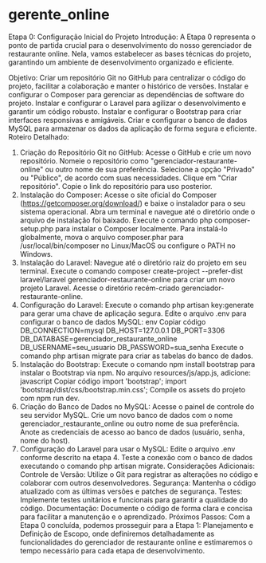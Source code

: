 # gerente_online
Etapa 0: Configuração Inicial do Projeto
Introdução:
A Etapa 0 representa o ponto de partida crucial para o desenvolvimento do nosso gerenciador de restaurante online. Nela, vamos estabelecer as bases técnicas do projeto, garantindo um ambiente de desenvolvimento organizado e eficiente.

Objetivo:
Criar um repositório Git no GitHub para centralizar o código do projeto, facilitar a colaboração e manter o histórico de versões.
Instalar e configurar o Composer para gerenciar as dependências de software do projeto.
Instalar e configurar o Laravel para agilizar o desenvolvimento e garantir um código robusto.
Instalar e configurar o Bootstrap para criar interfaces responsivas e amigáveis.
Criar e configurar o banco de dados MySQL para armazenar os dados da aplicação de forma segura e eficiente.
Roteiro Detalhado:
1. Criação do Repositório Git no GitHub:
Acesse o GitHub e crie um novo repositório.
Nomeie o repositório como "gerenciador-restaurante-online" ou outro nome de sua preferência.
Selecione a opção "Privado" ou "Público", de acordo com suas necessidades.
Clique em "Criar repositório".
Copie o link do repositório para uso posterior.
2. Instalação do Composer:
Acesse o site oficial do Composer (https://getcomposer.org/download/) e baixe o instalador para o seu sistema operacional.
Abra um terminal e navegue até o diretório onde o arquivo de instalação foi baixado.
Execute o comando php composer-setup.php para instalar o Composer localmente.
Para instalá-lo globalmente, mova o arquivo composer.phar para /usr/local/bin/composer no Linux/MacOS ou configure o PATH no Windows.
3. Instalação do Laravel:
Navegue até o diretório raiz do projeto em seu terminal.
Execute o comando composer create-project --prefer-dist laravel/laravel gerenciador-restaurante-online para criar um novo projeto Laravel.
Acesse o diretório recém-criado gerenciador-restaurante-online.
4. Configuração do Laravel:
Execute o comando php artisan key:generate para gerar uma chave de aplicação segura.
Edite o arquivo .env para configurar o banco de dados MySQL:
env
Copiar código
DB_CONNECTION=mysql
DB_HOST=127.0.0.1
DB_PORT=3306
DB_DATABASE=gerenciador_restaurante_online
DB_USERNAME=seu_usuario
DB_PASSWORD=sua_senha
Execute o comando php artisan migrate para criar as tabelas do banco de dados.
5. Instalação do Bootstrap:
Execute o comando npm install bootstrap para instalar o Bootstrap via npm.
No arquivo resources/js/app.js, adicione:
javascript
Copiar código
import 'bootstrap';
import 'bootstrap/dist/css/bootstrap.min.css';
Compile os assets do projeto com npm run dev.
6. Criação do Banco de Dados no MySQL:
Acesse o painel de controle do seu servidor MySQL.
Crie um novo banco de dados com o nome gerenciador_restaurante_online ou outro nome de sua preferência.
Anote as credenciais de acesso ao banco de dados (usuário, senha, nome do host).
7. Configuração do Laravel para usar o MySQL:
Edite o arquivo .env conforme descrito na etapa 4.
Teste a conexão com o banco de dados executando o comando php artisan migrate.
Considerações Adicionais:
Controle de Versão: Utilize o Git para registrar as alterações no código e colaborar com outros desenvolvedores.
Segurança: Mantenha o código atualizado com as últimas versões e patches de segurança.
Testes: Implemente testes unitários e funcionais para garantir a qualidade do código.
Documentação: Documente o código de forma clara e concisa para facilitar a manutenção e o aprendizado.
Próximos Passos:
Com a Etapa 0 concluída, podemos prosseguir para a Etapa 1: Planejamento e Definição de Escopo, onde definiremos detalhadamente as funcionalidades do gerenciador de restaurante online e estimaremos o tempo necessário para cada etapa de desenvolvimento.